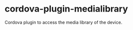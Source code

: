 cordova-plugin-medialibrary
===========================

Cordova plugin to access the media library of the device.
